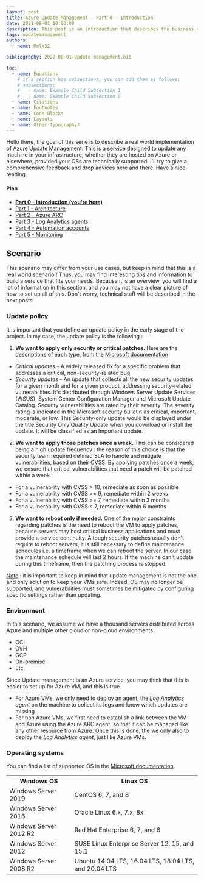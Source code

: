 ```yaml
---
layout: post
title: Azure Update Management - Part 0 - Introduction
date: 2021-08-01 10:00:00
description: This post is an introduction that describes the business environment
tags: updatemanagement
authors:
  - name: Molx32

bibliography: 2022-08-01-Update-management.bib

toc:
  - name: Equations
    # if a section has subsections, you can add them as follows:
    # subsections:
    #   - name: Example Child Subsection 1
    #   - name: Example Child Subsection 2
  - name: Citations
  - name: Footnotes
  - name: Code Blocks
  - name: Layouts
  - name: Other Typography?
---
```

Hello there, the goal of this serie is to describe a real world implementation of Azure Update Management. This is a service designed to update any machine in your infrastructure, whether they are hosted on Azure or elsewhere, provided your OSs are technically supported. I'll try to give a comprehensive feedback and drop advices here and there. Have a nice reading.

#### Plan
- <b>[Part 0 - Introduction (you're here)](/al-folio/blog/2021/Update-management-00/)</b>
- [Part 1 - Architecture](/al-folio/blog/2021/Update-management-01/)
- [Part 2 - Azure ARC](/al-folio/blog/2021/Update-management-02/)
- [Part 3 - Log Analytics agents](/al-folio/blog/2021/Update-management-03/)
- [Part 4 - Automation accounts](/al-folio/blog/2021/Update-management-04/)
- [Part 5 - Monitoring](/al-folio/blog/2021/Update-management-05/)

## <b>Scenario</b>
This scenario may differ from your use cases, but keep in mind that this is a real world scenario ! Thus, you may find interesting tips and information to build a service that fits your needs.
Because it is an overview, you will find a lot of information in this section, and you may not have a clear picture of how to set up all of this. Don't worry, technical stuff will be described in the next posts.
### Update policy
It is important that you define an update policy in the early stage of the project. In my case, the update policy is the following :
1. <b>We want to apply only security or critical patches.</b> Here are the descriptions of each type, from the [Microsoft documentation](https://docs.microsoft.com/en-us/troubleshoot/windows-client/deployment/standard-terminology-software-updates)
  - <i>Critical updates</i> - A widely released fix for a specific problem that addresses a critical, non-security-related bug.
  - <i>Security updates</i> - An update that collects all the new security updates for a given month and for a given product, addressing security-related vulnerabilities. It's distributed through Windows Server Update Services (WSUS), System Center Configuration Manager and Microsoft Update Catalog. Security vulnerabilities are rated by their severity. The severity rating is indicated in the Microsoft security bulletin as critical, important, moderate, or low. This Security-only update would be displayed under the title Security Only Quality Update when you download or install the update. It will be classified as an Important update.
2. <b>We want to apply those patches once a week.</b> This can be considered being a high update frequency : the reason of this choice is that the security team required defined SLA to handle and mitigate vulnerabilities, based on their [CVSS](https://www.first.org/cvss/). By applying patches once a week, we ensure that critical vulnerabilities that need a patch will be patched within a week.
  - For a vulnerability with CVSS > 10, remediate as soon as possible
  - For a vulnerability with CVSS >= 9, remediate within 2 weeks
  - For a vulnerability with CVSS >= 7, remediate within 3 months
  - For a vulnerability with CVSS < 7, remediate within 6 months
3. <b>We want to reboot only if needed.</b> One of the major constraints regarding patches is the need to reboot the VM to apply patches, because servers may host critical business applications and must provide a service continuity. Altough security patches usually don't require to reboot servers, it is still necessary to define maintenance schedules i.e. a timeframe when we can reboot the server. In our case the maintenance schedule will last 2 hours. If the machine can't update during this timeframe, then the patching process is stopped.

<u>Note</u> : it is important to keep in mind that update management is not the one and only solution to keep your VMs safe. Indeed, OS may no longer be supported, and vulnerabilities must sometimes be mitigated by configuring specific settings rather than updating.


### Environment
In this scenario, we assume we have a thousand servers distributed across Azure and multiple other cloud or non-cloud environments :
* OCI
* OVH
* GCP
* On-premise
* Etc.

Since Update management is an Azure service, you may think that this is easier to set up for Azure VM, and this is true.
* For Azure VMs, we only need to deploy an agent, the <i>Log Analytics agent</i> on the machine to collect its logs and know which updates are missing
* For non Azure VMs, we first need to establish a link between the VM and Azure using the Azure ARC agent, so that it can be managed like any other resource from Azure. Once this is done, the we only also to deploy the <i>Log Analytics agent</i>, just like Azure VMs.

### Operating systems
You can find a list of supported OS in the [Microsoft documentation](https://docs.microsoft.com/en-us/azure/automation/update-management/operating-system-requirements). 
<table class="t-border">
  <tr>
    <th>Windows OS</th>
    <th>Linux OS</th>
  </tr>
  <tr>
    <td>Windows Server 2019</td>
    <td>CentOS 6, 7, and 8</td>
  </tr>
  <tr>
    <td>Windows Server 2016</td>
    <td>Oracle Linux 6.x, 7.x, 8x</td>
  </tr>
  <tr>
    <td>Windows Server 2012 R2</td>
    <td>Red Hat Enterprise 6, 7, and 8</td>
  </tr>
  <tr>
    <td>Windows Server 2012</td>
    <td>SUSE Linux Enterprise Server 12, 15, and 15.1</td>
  </tr>
  <tr>
    <td>Windows Server 2008 R2</td>
    <td>Ubuntu 14.04 LTS, 16.04 LTS, 18.04 LTS, and 20.04 LTS</td>
  </tr>
</table>